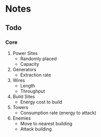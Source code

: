 # Notes

## Todo

### Core

1. Power Sites
    * Randomly placed
    * Capacity
2. Generators
    * Extraction rate
3. Wires
    * Length
    * Throughput
4. Build Sites
    * Energy cost to build
5. Towers
    * Consumption rate (energy to attack)
6. Enemies
    * Move to nearest building
    * Attack building